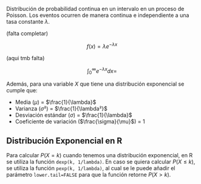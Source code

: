 Distribución de probabilidad continua en un intervalo en un proceso de Poisson. Los eventos ocurren de manera continua e independiente a una tasa constante $\lambda$.

(falta completar)

$$f(x)=\lambda e^{-\lambda x}$$

(aqui tmb falta)

$$\int_0^{\infty}e^{-\lambda x}dx=$$

Además, para una variable $X$ que tiene una distribución exponencial se cumple que:
- Media ($\mu$) = $\frac{1}{\lambda}$
- Varianza ($\sigma²$) = $\frac{1}{\lambda²}$
- Desviación estándar ($\sigma$) = $\frac{1}{\lambda}$
- Coeficiente de variación ($\frac{\sigma}{\mu}$) = 1

## Distribución Exponencial en R
Para calcular $P(X=k)$ cuando tenemos una distribución exponencial, en R se utiliza la función `dexp(k, 1/lambda)`. En caso se quiera calcular $P(X\leq k)$, se utiliza la función `pexp(k, 1/lambda)`, al cual se le puede añadir el parámetro `lower.tail=FALSE` para que la función retorne $P(X>k)$.